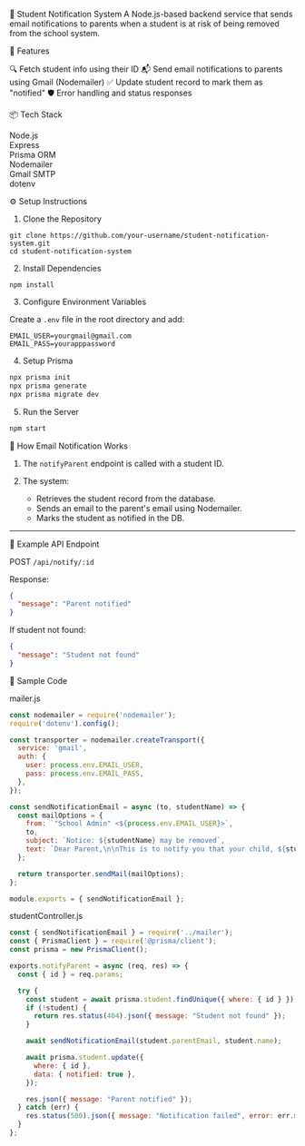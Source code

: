 📘 Student Notification System
A Node.js-based backend service that sends email notifications to parents when a student is at risk of being removed from the school system.


🚀 Features

 🔍 Fetch student info using their ID
 📬 Send email notifications to parents using Gmail (Nodemailer)
 ✅ Update student record to mark them as "notified"
 🛡 Error handling and status responses


📦 Tech Stack

  Node.js  
  Express         
  Prisma ORM            
  Nodemailer      
  Gmail SMTP          
  dotenv         



⚙️ Setup Instructions

1. Clone the Repository
```
git clone https://github.com/your-username/student-notification-system.git
cd student-notification-system
```

 2. Install Dependencies

```
npm install
```

3. Configure Environment Variables

Create a `.env` file in the root directory and add:

```env
EMAIL_USER=yourgmail@gmail.com
EMAIL_PASS=yourapppassword
```

4. Setup Prisma

```bash
npx prisma init         
npx prisma generate
npx prisma migrate dev 
```

 5. Run the Server

```bash
npm start
```


 📨 How Email Notification Works

1. The `notifyParent` endpoint is called with a student ID.
2. The system:

   * Retrieves the student record from the database.
   * Sends an email to the parent's email using Nodemailer.
   * Marks the student as notified in the DB.

---

 🔗 Example API Endpoint

POST `/api/notify/:id`

Response:

```json
{
  "message": "Parent notified"
}
```

If student not found:

```json
{
  "message": "Student not found"
}
```

📄 Sample Code

mailer.js

```js
const nodemailer = require('nodemailer');
require('dotenv').config();

const transporter = nodemailer.createTransport({
  service: 'gmail',
  auth: {
    user: process.env.EMAIL_USER,
    pass: process.env.EMAIL_PASS,
  },
});

const sendNotificationEmail = async (to, studentName) => {
  const mailOptions = {
    from: `"School Admin" <${process.env.EMAIL_USER}>`,
    to,
    subject: `Notice: ${studentName} may be removed`,
    text: `Dear Parent,\n\nThis is to notify you that your child, ${studentName}, may be removed from our school system.\n\nRegards,\nSchool Admin`,
  };

  return transporter.sendMail(mailOptions);
};

module.exports = { sendNotificationEmail };
```

studentController.js

```js
const { sendNotificationEmail } = require('../mailer');
const { PrismaClient } = require('@prisma/client');
const prisma = new PrismaClient();

exports.notifyParent = async (req, res) => {
  const { id } = req.params;

  try {
    const student = await prisma.student.findUnique({ where: { id } });
    if (!student) {
      return res.status(404).json({ message: "Student not found" });
    }

    await sendNotificationEmail(student.parentEmail, student.name);

    await prisma.student.update({
      where: { id },
      data: { notified: true },
    });

    res.json({ message: "Parent notified" });
  } catch (err) {
    res.status(500).json({ message: "Notification failed", error: err.message });
  }
};
```
